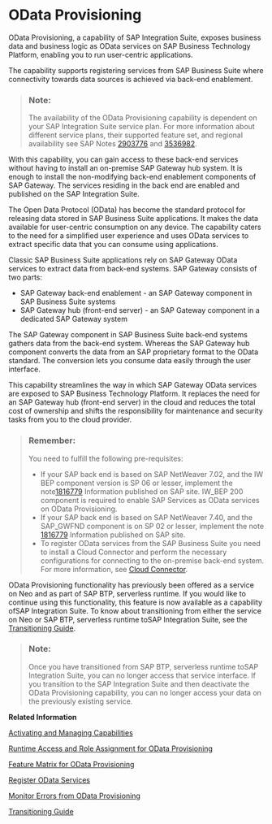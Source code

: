 <!-- loiod257fc3a8cc2494cbafce8b2789939de -->

# OData Provisioning

OData Provisioning, a capability of SAP Integration Suite, exposes business data and business logic as OData services on SAP Business Technology Platform, enabling you to run user-centric applications.

The capability supports registering services from SAP Business Suite where connectivity towards data sources is achieved via back-end enablement.

> ### Note:  
> The availability of the OData Provisioning capability is dependent on your SAP Integration Suite service plan. For more information about different service plans, their supported feature set, and regional availability see SAP Notes [2903776](https://help.sap.com/docs/link-disclaimer?site=https://me.sap.com/notes/2903776) and [3536982](https://me.sap.com/notes/3536982).

With this capability, you can gain access to these back-end services without having to install an on-premise SAP Gateway hub system. It is enough to install the non-modifying back-end enablement components of SAP Gateway. The services residing in the back end are enabled and published on the SAP Integration Suite.

The Open Data Protocol \(OData\) has become the standard protocol for releasing data stored in SAP Business Suite applications. It makes the data available for user-centric consumption on any device. The capability caters to the need for a simplified user experience and uses OData services to extract specific data that you can consume using applications.

Classic SAP Business Suite applications rely on SAP Gateway OData services to extract data from back-end systems. SAP Gateway consists of two parts:

-   SAP Gateway back-end enablement - an SAP Gateway component in SAP Business Suite systems
-   SAP Gateway hub \(front-end server\) - an SAP Gateway component in a dedicated SAP Gateway system

The SAP Gateway component in SAP Business Suite back-end systems gathers data from the back-end system. Whereas the SAP Gateway hub component converts the data from an SAP proprietary format to the OData standard. The conversion lets you consume data easily through the user interface.

This capability streamlines the way in which SAP Gateway OData services are exposed to SAP Business Technology Platform. It replaces the need for an SAP Gateway hub \(front-end server\) in the cloud and reduces the total cost of ownership and shifts the responsibility for maintenance and security tasks from you to the cloud provider.

> ### Remember:  
> You need to fulfill the following pre-requisites:
> 
> -   If your SAP back end is based on SAP NetWeaver 7.02, and the IW BEP component version is SP 06 or lesser, implement the note[1816779](https://help.sap.com/docs/link-disclaimer?site=https%3A%2F%2Flaunchpad.support.sap.com%2F%23%2Fnotes%2F1816779) Information published on SAP site. IW\_BEP 200 component is required to enable SAP Services as OData services on OData Provisioning.
> -   If your SAP back end is based on SAP NetWeaver 7.40, and the SAP\_GWFND component is on SP 02 or lesser, implement the note [1816779](https://help.sap.com/docs/link-disclaimer?site=https%3A%2F%2Flaunchpad.support.sap.com%2F%23%2Fnotes%2F1816779) Information published on SAP site.
> -   To register OData services from the SAP Business Suite you need to install a Cloud Connector and perform the necessary configurations for connecting to the on-premise back-end system. For more information, see [Cloud Connector](https://help.sap.com/docs/connectivity/sap-btp-connectivity-cf/cloud-connector?version=Cloud).

OData Provisioning functionality has previously been offered as a service on Neo and as part of SAP BTP, serverless runtime. If you would like to continue using this functionality, this feature is now available as a capability ofSAP Integration Suite. To know about transitioning from either the service on Neo or SAP BTP, serverless runtime toSAP Integration Suite, see the [Transitioning Guide](https://help.sap.com/docs/integration-suite/transitioning-to-odata-provisioning-capability-in-sap-integration-suite/transitioning-to-odata-provisioning-capability-in-sap-integration-suite?version=CLOUD).

> ### Note:  
> Once you have transitioned from SAP BTP, serverless runtime toSAP Integration Suite, you can no longer access that service interface. If you transition to the SAP Integration Suite and then deactivate the OData Provisioning capability, you can no longer access your data on the previously existing service.

**Related Information**  


[Activating and Managing Capabilities](activating-and-managing-capabilities-2ffb343.md "Activate capabilities for SAP Integration Suite.")

[Runtime Access and Role Assignment for OData Provisioning](runtime-access-and-role-assignment-for-odata-provisioning-b46816c.md "Steps to complete the activation of the OData Provisioning capability by providing runtime access and assigning roles.")

[Feature Matrix for OData Provisioning](feature-matrix-for-odata-provisioning-f184bf1.md "Information on the feature matrix for OData Provisioning capability.")

[Register OData Services](50-Development/register-odata-services-9dfa56a.md "You can register OData services in the SAP Integration Suite to access back-end services from SAP Business Suite .")

[Monitor Errors from OData Provisioning](50-Development/monitor-errors-from-odata-provisioning-e0aeecf.md "Analyze the root cause for errors and where they originated.")

[Transitioning Guide](https://help.sap.com/docs/integration-suite/transitioning-to-odata-provisioning-capability-in-sap-integration-suite/transitioning-to-odata-provisioning-capability-in-sap-integration-suite?version=CLOUD)

